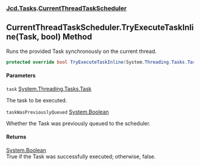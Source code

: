 ### [Jcd.Tasks](Jcd.Tasks.md 'Jcd.Tasks').[CurrentThreadTaskScheduler](Jcd.Tasks.CurrentThreadTaskScheduler.md 'Jcd.Tasks.CurrentThreadTaskScheduler')

## CurrentThreadTaskScheduler.TryExecuteTaskInline(Task, bool) Method

Runs the provided Task synchronously on the current thread.

```csharp
protected override bool TryExecuteTaskInline(System.Threading.Tasks.Task task, bool taskWasPreviouslyQueued);
```
#### Parameters

<a name='Jcd.Tasks.CurrentThreadTaskScheduler.TryExecuteTaskInline(System.Threading.Tasks.Task,bool).task'></a>

`task` [System.Threading.Tasks.Task](https://docs.microsoft.com/en-us/dotnet/api/System.Threading.Tasks.Task 'System.Threading.Tasks.Task')

The task to be executed.

<a name='Jcd.Tasks.CurrentThreadTaskScheduler.TryExecuteTaskInline(System.Threading.Tasks.Task,bool).taskWasPreviouslyQueued'></a>

`taskWasPreviouslyQueued` [System.Boolean](https://docs.microsoft.com/en-us/dotnet/api/System.Boolean 'System.Boolean')

Whether the Task was previously queued to the scheduler.

#### Returns
[System.Boolean](https://docs.microsoft.com/en-us/dotnet/api/System.Boolean 'System.Boolean')  
True if the Task was successfully executed; otherwise, false.